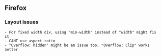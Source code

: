 ## Firefox

### Layout issues

    - For fixed width div, using "min-width" instead of "width" might fix it
    - CANT use aspect-ratio
    - "Overflow: hidden" might be an issue too, "Overflow: Clip" works better